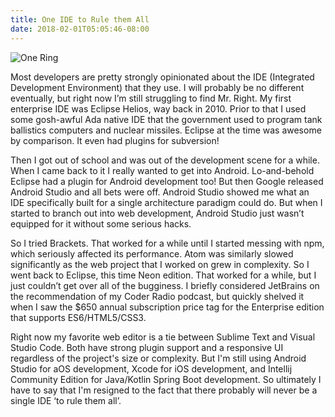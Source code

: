 ```yaml
---
title: One IDE to Rule them All
date: 2018-02-01T05:05:46-08:00
---
```

![One Ring](/blog-v3/assets/onering.jpg)

Most developers are pretty strongly opinionated about the IDE (Integrated Development Environment) that they use.  I will probably be no different eventually, but right now I’m still struggling to find Mr. Right.  My first enterprise IDE was Eclipse Helios, way back in 2010.  Prior to that I used some gosh-awful Ada native IDE that the government used to program tank ballistics computers and nuclear missiles.  Eclipse at the time was awesome by comparison.  It even had plugins for subversion!  

Then I got out of school and was out of the development scene for a while.  When I came back to it I really wanted to get into Android.  Lo-and-behold Eclipse had a plugin for Android development too!  But then Google released Android Studio and all bets were off.  Android Studio showed me what an IDE specifically built for a single architecture paradigm could do.  But when I started to branch out into web development, Android Studio just wasn’t equipped for it without some serious hacks.  

So I tried Brackets.  That worked for a while until I started messing with npm, which seriously affected its performance.  Atom was similarly slowed significantly as the web project that I worked on grew in complexity.   So I went back to Eclipse, this time Neon edition.  That worked for a while, but I just couldn’t get over all of the bugginess.   I briefly considered JetBrains on the recommendation of my Coder Radio podcast, but quickly shelved it when I saw the $650 annual subscription price tag for the Enterprise edition that supports ES6/HTML5/CSS3.

 Right now my favorite web editor is a tie between Sublime Text and Visual Studio Code.  Both have strong plugin support and a responsive UI regardless of the project's size or complexity.  But I'm still using  Android Studio for aOS development, Xcode for iOS development, and Intellij Community Edition for Java/Kotlin Spring Boot development.  So ultimately I have to say that I'm resigned to the fact that there probably will never be a single IDE ‘to rule them all’.
